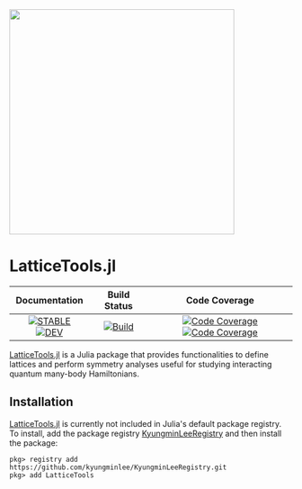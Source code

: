 <img src="https://kyungminlee.org/LatticeTools.jl/stable/assets/logo.svg" width="400px">

# LatticeTools.jl

| **Documentation** | **Build Status** | **Code Coverage** |
|:-----------------:|:----------------:|:-----------------:|
| [![**STABLE**][docs-stable-img]][docs-stable-url] [![**DEV**][docs-dev-img]][docs-dev-url] | [![Build][githubaction-img]][githubaction-url] | [![Code Coverage][codecov-main-img]][codecov-url] [![Code Coverage][codecov-dev-img]][codecov-url] |

[LatticeTools.jl](https://github.com/kyungminlee/LatticeTools.jl) is a Julia package that provides functionalities to define lattices and perform symmetry analyses useful for studying interacting quantum many-body Hamiltonians.


## Installation

[LatticeTools.jl](https://github.com/kyungminlee/LatticeTools.jl) is currently not included in Julia's default package registry. To install, add the package registry [KyungminLeeRegistry](https://github.com/kyungminlee/KyungminLeeRegistry.jl) and then install the package:

```julia-repl
pkg> registry add https://github.com/kyungminlee/KyungminLeeRegistry.git
pkg> add LatticeTools
```

[docs-stable-img]: https://img.shields.io/badge/docs-stable-blue.svg
[docs-stable-url]: https://kyungminlee.org/LatticeTools.jl/stable
[docs-dev-img]: https://img.shields.io/badge/docs-dev-blue.svg
[docs-dev-url]: https://kyungminlee.org/LatticeTools.jl/dev

[githubaction-img]: https://github.com/kyungminlee/LatticeTools.jl/workflows/Build/badge.svg
[githubaction-url]: https://github.com/kyungminlee/LatticeTools.jl/actions?query=workflow%3ABuild

[codecov-main-img]: https://codecov.io/gh/kyungminlee/LatticeTools.jl/branch/main/graph/badge.svg?token=GSYT8B0CVI
[codecov-dev-img]: https://codecov.io/gh/kyungminlee/LatticeTools.jl/branch/dev/graph/badge.svg?token=GSYT8B0CVI
[codecov-url]: https://codecov.io/gh/kyungminlee/LatticeTools.jl


